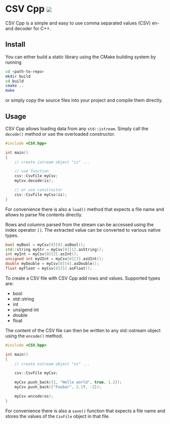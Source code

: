 # CSV Cpp ![](https://travis-ci.org/Rookfighter/csv-cpp.svg?branch=master)

CSV Cpp is a simple and easy to use comma separated values (CSV) en- and decoder for C++.

## Install

You can either build a static library using the CMake building system by running

```sh
cd <path-to-repo>
mkdir build
cd build
cmake ..
make
```

or simply copy the source files into your project and compile them directly.

## Usage

CSV Cpp allows loading data from any ```std::istream```. Simply call
the ```decode()``` method or use the overloaded constructor.

```cpp
#include <CSV.hpp>

int main()
{
	// create istream object "is" ...

	// use function
	csv::CsvFile myCsv;
	myCsv.decode(is);

	// or use constructor
	csv::CsvFile myCsv(is);
}
```

For convenience there is also a ```load()``` method that expects a file name
and allows to parse file contents directly.

Rows and columns parsed from the stream can be accessed using the index
operator ```[]```. The extracted value can be converted to various native
types.

```cpp
bool myBool = myCsv[0][0].asBool();
std::string myStr = myCsv[0][1].asString();
int myInt = myCsv[0][2].asInt();
unsigned int myUInt = myCsv[0][3].asUInt();
double myDouble = myCsv[0][4].asDouble();
float myFloat = myCsv[0][5].asFloat();
```

To create a CSV file with CSV Cpp add rows and values. Supported types are:

* bool
* std::string
* int
* unsigend int
* double
* float

The content of the CSV file can then be written to any std::ostream object
using the ```encode()``` method.

```cpp
#include <CSV.hpp>

int main()
{
	// create ostream object "os" ...

	csv::CsvFile myCsv;

	myCsv.push_back({1, "Hello world", true, 1.2});
	myCsv.push_back({"Foobar", 2.1f, -2});

	myCsv.encode(os);
}
```

For convenience there is also a ```save()``` function that expects a file name
and stores the values of the ```CsvFile``` object in that file.
